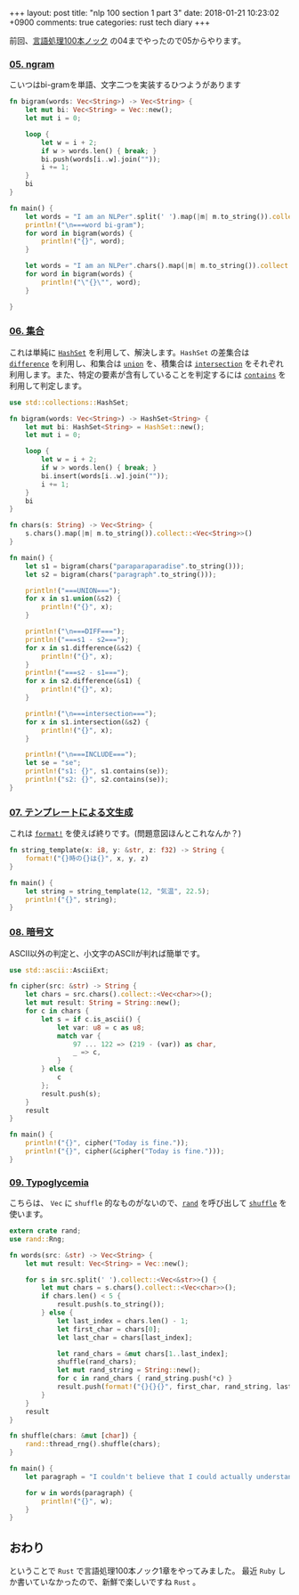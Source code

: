 +++
layout: post
title: "nlp 100 section 1 part 3"
date: 2018-01-21 10:23:02 +0900
comments: true
categories: rust tech diary
+++

前回、[言語処理100本ノック](http://www.cl.ecei.tohoku.ac.jp/nlp100) の04までやったので05からやります。

### [05. ngram](http://www.cl.ecei.tohoku.ac.jp/nlp100/#sec05)
こいつはbi-gramを単語、文字二つを実装するひつようがあります

```rust
fn bigram(words: Vec<String>) -> Vec<String> {
    let mut bi: Vec<String> = Vec::new();
    let mut i = 0;

    loop {
        let w = i + 2;
        if w > words.len() { break; }
        bi.push(words[i..w].join(""));
        i += 1;
    }
    bi
}

fn main() {
    let words = "I am an NLPer".split(' ').map(|m| m.to_string()).collect::<Vec<String>>();
    println!("\n===word bi-gram");
    for word in bigram(words) {
        println!("{}", word);
    }

    let words = "I am an NLPer".chars().map(|m| m.to_string()).collect::<Vec<String>>();
    for word in bigram(words) {
        println!("\"{}\"", word);
    }

}
```

### [06. 集合](http://www.cl.ecei.tohoku.ac.jp/nlp100/#sec06)

これは単純に [`HashSet`](https://doc.rust-lang.org/beta/std/collections/struct.HashSet.html) を利用して、解決します。`HashSet` の差集合は [`difference`](https://doc.rust-lang.org/beta/std/collections/struct.HashSet.html#method.difference) を利用し、和集合は [`union`](https://doc.rust-lang.org/beta/std/collections/struct.HashSet.html#method.union) を、積集合は [`intersection`](https://doc.rust-lang.org/beta/std/collections/struct.HashSet.html#method.intersection) をそれぞれ利用します。また、特定の要素が含有していることを判定するには [`contains`](https://doc.rust-lang.org/beta/std/collections/struct.HashSet.html#method.contains) を利用して判定します。

```rust
use std::collections::HashSet;

fn bigram(words: Vec<String>) -> HashSet<String> {
    let mut bi: HashSet<String> = HashSet::new();
    let mut i = 0;

    loop {
        let w = i + 2;
        if w > words.len() { break; }
        bi.insert(words[i..w].join(""));
        i += 1;
    }
    bi
}

fn chars(s: String) -> Vec<String> {
    s.chars().map(|m| m.to_string()).collect::<Vec<String>>()
}

fn main() {
    let s1 = bigram(chars("paraparaparadise".to_string()));
    let s2 = bigram(chars("paragraph".to_string()));

    println!("===UNION===");
    for x in s1.union(&s2) {
        println!("{}", x);
    }

    println!("\n===DIFF===");
    println!("===s1 - s2===");
    for x in s1.difference(&s2) {
        println!("{}", x);
    }
    println!("===s2 - s1===");
    for x in s2.difference(&s1) {
        println!("{}", x);
    }

    println!("\n===intersection===");
    for x in s1.intersection(&s2) {
        println!("{}", x);
    }

    println!("\n===INCLUDE===");
    let se = "se";
    println!("s1: {}", s1.contains(se));
    println!("s2: {}", s2.contains(se));
}
```

### [07. テンプレートによる文生成](http://www.cl.ecei.tohoku.ac.jp/nlp100/#sec07)

これは [`format!`]() を使えば終りです。(問題意図ほんとこれなんか？)

```rust
fn string_template(x: i8, y: &str, z: f32) -> String {
    format!("{}時の{}は{}", x, y, z)
}

fn main() {
    let string = string_template(12, "気温", 22.5);
    println!("{}", string);
}
```

### [08. 暗号文](http://www.cl.ecei.tohoku.ac.jp/nlp100/#sec08)
ASCII以外の判定と、小文字のASCIIが判れば簡単です。

```rust
use std::ascii::AsciiExt;

fn cipher(src: &str) -> String {
    let chars = src.chars().collect::<Vec<char>>();
    let mut result: String = String::new();
    for c in chars {
        let s = if c.is_ascii() {
            let var: u8 = c as u8;
            match var {
                97 ... 122 => (219 - (var)) as char,
                _ => c,
            }
        } else {
            c
        };
        result.push(s);
    }
    result
}

fn main() {
    println!("{}", cipher("Today is fine."));
    println!("{}", cipher(&cipher("Today is fine.")));
}
```

### [09. Typoglycemia](http://www.cl.ecei.tohoku.ac.jp/nlp100/#sec09)

こちらは、 `Vec` に `shuffle` 的なものがないので、[`rand`](https://doc.rust-lang.org/rand) を呼び出して [`shuffle`](https://doc.rust-lang.org/rand/rand/trait.Rng.html#method.shuffle) を使います。

```rust
extern crate rand;
use rand::Rng;

fn words(src: &str) -> Vec<String> {
    let mut result: Vec<String> = Vec::new();

    for s in src.split(' ').collect::<Vec<&str>>() {
        let mut chars = s.chars().collect::<Vec<char>>();
        if chars.len() < 5 {
            result.push(s.to_string());
        } else {
            let last_index = chars.len() - 1;
            let first_char = chars[0];
            let last_char = chars[last_index];

            let rand_chars = &mut chars[1..last_index];
            shuffle(rand_chars);
            let mut rand_string = String::new();
            for c in rand_chars { rand_string.push(*c) }
            result.push(format!("{}{}{}", first_char, rand_string, last_char));
        }
    }
    result
}

fn shuffle(chars: &mut [char]) {
    rand::thread_rng().shuffle(chars);
}

fn main() {
    let paragraph = "I couldn't believe that I could actually understand what I was reading : the phenomenal power of the human mind .";

    for w in words(paragraph) {
        println!("{}", w);
    }
}
```

## おわり

ということで `Rust` で言語処理100本ノック1章をやってみました。
最近 `Ruby` しか書いていなかったので、新鮮で楽しいですね `Rust` 。
